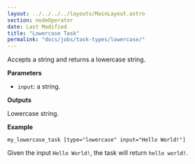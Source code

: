 ```yaml
---
layout: ../../../../layouts/MainLayout.astro
section: nodeOperator
date: Last Modified
title: "Lowercase Task"
permalink: "docs/jobs/task-types/lowercase/"
---
```


Accepts a string and returns a lowercase string.

**Parameters**

- `input`: a string.

**Outputs**

Lowercase string.

**Example**

```jpv2
my_lowercase_task [type="lowercase" input="Hello World!"]
```

Given the input `Hello World!`, the task will return `hello world!`.
